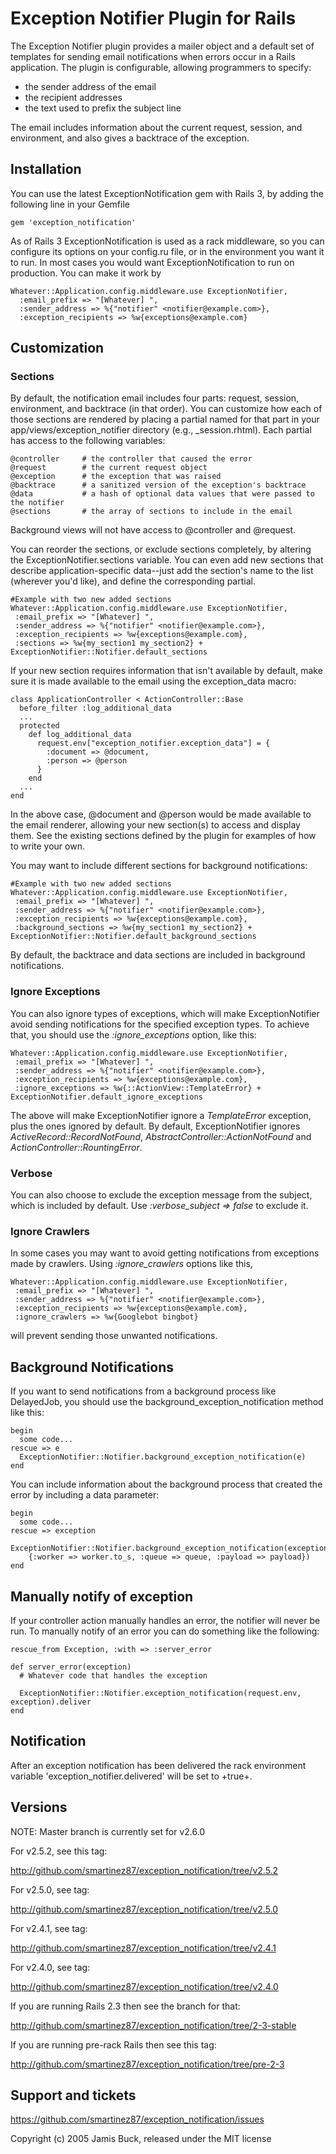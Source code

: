 Exception Notifier Plugin for Rails 
====

The Exception Notifier plugin provides a mailer object and a default set of
templates for sending email notifications when errors occur in a Rails
application. The plugin is configurable, allowing programmers to specify:

* the sender address of the email
* the recipient addresses
* the text used to prefix the subject line

The email includes information about the current request, session, and
environment, and also gives a backtrace of the exception.

Installation
---

You can use the latest ExceptionNotification gem with Rails 3, by adding
the following line in your Gemfile

    gem 'exception_notification'

As of Rails 3 ExceptionNotification is used as a rack middleware, so you can
configure its options on your config.ru file, or in the environment you
want it to run. In most cases you would want ExceptionNotification to
run on production. You can make it work by

    Whatever::Application.config.middleware.use ExceptionNotifier,
      :email_prefix => "[Whatever] ",
      :sender_address => %{"notifier" <notifier@example.com>},
      :exception_recipients => %w{exceptions@example.com}

Customization
---

### Sections

By default, the notification email includes four parts: request, session,
environment, and backtrace (in that order). You can customize how each of those
sections are rendered by placing a partial named for that part in your
app/views/exception_notifier directory (e.g., _session.rhtml). Each partial has
access to the following variables:

    @controller     # the controller that caused the error
    @request        # the current request object
    @exception      # the exception that was raised
    @backtrace      # a sanitized version of the exception's backtrace
    @data           # a hash of optional data values that were passed to the notifier
    @sections       # the array of sections to include in the email

Background views will not have access to @controller and @request.

You can reorder the sections, or exclude sections completely, by altering the
ExceptionNotifier.sections variable. You can even add new sections that
describe application-specific data--just add the section's name to the list
(wherever you'd like), and define the corresponding partial.

    #Example with two new added sections
    Whatever::Application.config.middleware.use ExceptionNotifier,
     :email_prefix => "[Whatever] ",
     :sender_address => %{"notifier" <notifier@example.com>},
     :exception_recipients => %w{exceptions@example.com},
     :sections => %w{my_section1 my_section2} + ExceptionNotifier::Notifier.default_sections

If your new section requires information that isn't available by default, make sure
it is made available to the email using the exception_data macro:

    class ApplicationController < ActionController::Base
      before_filter :log_additional_data
      ...
      protected
        def log_additional_data
          request.env["exception_notifier.exception_data"] = {
            :document => @document,
            :person => @person
          }
        end
      ...
    end

In the above case, @document and @person would be made available to the email
renderer, allowing your new section(s) to access and display them. See the
existing sections defined by the plugin for examples of how to write your own.

You may want to include different sections for background notifications:

    #Example with two new added sections
    Whatever::Application.config.middleware.use ExceptionNotifier,
     :email_prefix => "[Whatever] ",
     :sender_address => %{"notifier" <notifier@example.com>},
     :exception_recipients => %w{exceptions@example.com},
     :background_sections => %w{my_section1 my_section2} + ExceptionNotifier::Notifier.default_background_sections

By default, the backtrace and data sections are included in background
notifications.

### Ignore Exceptions

You can also ignore types of exceptions, which will make
ExceptionNotifier avoid sending notifications for the specified exception types.
To achieve that, you should use the _:ignore_exceptions_ option, like this:

    Whatever::Application.config.middleware.use ExceptionNotifier,
     :email_prefix => "[Whatever] ",
     :sender_address => %{"notifier" <notifier@example.com>},
     :exception_recipients => %w{exceptions@example.com},
     :ignore_exceptions => %w{::ActionView::TemplateError} + ExceptionNotifier.default_ignore_exceptions

The above will make ExceptionNotifier ignore a *TemplateError*
exception, plus the ones ignored by default.
By default, ExceptionNotifier ignores _ActiveRecord::RecordNotFound_,
_AbstractController::ActionNotFound_ and
_ActionController::RountingError_.

### Verbose

You can also choose to exclude the exception message from the subject, which is included by default.
Use _:verbose_subject => false_ to exclude it.

### Ignore Crawlers

In some cases you may want to avoid getting notifications from exceptions
made by crawlers. Using _:ignore_crawlers_ options like this,

    Whatever::Application.config.middleware.use ExceptionNotifier,
     :email_prefix => "[Whatever] ",
     :sender_address => %{"notifier" <notifier@example.com>},
     :exception_recipients => %w{exceptions@example.com},
     :ignore_crawlers => %w{Googlebot bingbot}

will prevent sending those unwanted notifications.

Background Notifications
---

If you want to send notifications from a background process like
DelayedJob, you should use the background_exception_notification method
like this:

    begin
      some code...
    rescue => e
      ExceptionNotifier::Notifier.background_exception_notification(e)
    end

You can include information about the background process that created
the error by including a data parameter:

    begin
      some code...
    rescue => exception
      ExceptionNotifier::Notifier.background_exception_notification(exception,
        {:worker => worker.to_s, :queue => queue, :payload => payload})
    end


Manually notify of exception
---

If your controller action manually handles an error, the notifier will never be
run. To manually notify of an error you can do something like the following:

    rescue_from Exception, :with => :server_error

    def server_error(exception)
      # Whatever code that handles the exception

      ExceptionNotifier::Notifier.exception_notification(request.env, exception).deliver
    end

Notification
---

After an exception notification has been delivered the rack environment variable
'exception_notifier.delivered' will be set to +true+.

Versions
---

NOTE: Master branch is currently set for v2.6.0

For v2.5.2, see this tag:

<a href="http://github.com/smartinez87/exception_notification/tree/v2.5.2">http://github.com/smartinez87/exception_notification/tree/v2.5.2</a>

For v2.5.0, see tag:

<a href="http://github.com/smartinez87/exception_notification/tree/v2.5.0">http://github.com/smartinez87/exception_notification/tree/v2.5.0</a>

For v2.4.1, see tag:

<a href="http://github.com/smartinez87/exception_notification/tree/v2.4.1">http://github.com/smartinez87/exception_notification/tree/v2.4.1</a>

For v2.4.0, see tag:

<a href="http://github.com/smartinez87/exception_notification/tree/v2.4.0">http://github.com/smartinez87/exception_notification/tree/v2.4.0</a>

If you are running Rails 2.3 then see the branch for that:

<a href="http://github.com/smartinez87/exception_notification/tree/2-3-stable">http://github.com/smartinez87/exception_notification/tree/2-3-stable</a>

If you are running pre-rack Rails then see this tag:

<a href="http://github.com/smartinez87/exception_notification/tree/pre-2-3">http://github.com/smartinez87/exception_notification/tree/pre-2-3</a>

Support and tickets
---

<a href="https://github.com/smartinez87/exception_notification/issues">https://github.com/smartinez87/exception_notification/issues</a>

Copyright (c) 2005 Jamis Buck, released under the MIT license
